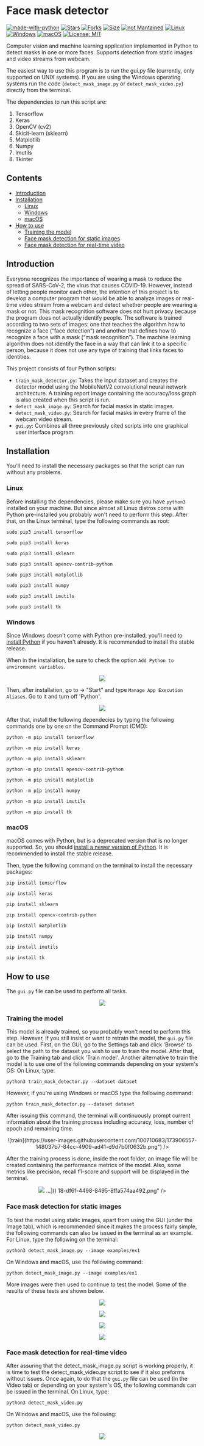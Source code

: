# Face mask detector

[![made-with-python](https://img.shields.io/badge/Made%20with-Python-1f425f.svg)](https://www.python.org/)
[![Stars](https://img.shields.io/github/stars/jamesonarcher/face-mask-detector.svg)]()
[![Forks](https://img.shields.io/github/forks/jamesonarcher/face-mask-detector.svg)]()
[![Size](https://img.shields.io/github/repo-size/jamesonarcher/face-mask-detector)]()
[![not Mantained](http://unmaintained.tech/badge.svg)]()
[![Linux](https://svgshare.com/i/Zhy.svg)](https://svgshare.com/i/Zhy.svg)
[![Windows](https://svgshare.com/i/ZhY.svg)](https://svgshare.com/i/ZhY.svg)
[![macOS](https://svgshare.com/i/ZjP.svg)](https://svgshare.com/i/ZjP.svg)
[![License: MIT](https://img.shields.io/badge/License-MIT-yellow.svg)](https://opensource.org/licenses/MIT)

Computer vision and machine learning application implemented in Python to detect masks in one or more faces.
Supports detection from static images and video streams from webcam.

The easiest way to use this program is to run the gui.py file (currently, only supported on UNIX systems). If you are using the Windows operating systems run the code (`detect_mask_image.py` or `detect_mask_video.py`) directly from the terminal.

The dependencies to run this script are:

  1) Tensorflow
  2) Keras
  3) OpenCV (cv2)
  4) Skicit-learn (sklearn)
  5) Matplotlib
  6) Numpy
  7) Imutils
  8) Tkinter
 
## Contents
- [Introduction](#introduction)
- [Installation](#installation)
  * [Linux](#linux)
  * [Windows](#windows)
  * [macOS](#macos)
- [How to use](#how-to-use)
  * [Training the model](#training-the-model)
  * [Face mask detection for static images](#face-mask-detection-for-static-images)
  * [Face mask detection for real-time video](#face-mask-detection-for-real-time-video)
  
## Introduction

Everyone recognizes the importance of wearing a mask to reduce the spread of SARS-CoV-2, the virus that causes COVID-19. However, instead of letting people
monitor each other, the intention of this project is to develop a computer program that would be able to analyze images or real-time video stream from a webcam and detect whether people are wearing a mask or not.
This mask recognition software does not hurt privacy because the program does not actually identify people. The software is trained according to two sets of images: one that teaches the algorithm how to recognize a face (“face detection”) and another that
defines how to recognize a face with a mask (“mask recognition”). The machine learning algorithm does not identify the face in a way that can link it to a specific person, because it does not use any type of training that links faces to identities.

This project consists of four Python scripts:
- `train_mask_detector.py`: Takes the input dataset and creates the detector model using the MobileNetV2 convolutional neural network architecture. A training report image containing the accuracy/loss graph is also created when this script is run.
- `detect_mask_image.py`: Search for facial masks in static images.
- `detect_mask_video.py`: Search for facial masks in every frame of the webcam video stream.
- `gui.py`: Combines all three previously cited scripts into one graphical user interface program.

## Installation

You'll need to install the necessary packages so that the script can run without any problems.

### Linux

Before installing the dependencies, please make sure you have `python3` installed on your machine. But since almost all Linux distros come with Python pre-installed you probably won't need to perform this step. After that, on the Linux terminal, type the following commands as root:
```
sudo pip3 install tensorflow

sudo pip3 install keras

sudo pip3 install sklearn

sudo pip3 install opencv-contrib-python

sudo pip3 install matplotlib

sudo pip3 install numpy

sudo pip3 install imutils

sudo pip3 install tk
```

### Windows

Since Windows doesn't come with Python pre-installed, you'll need to [install Python](https://www.python.org/downloads/windows/) if you haven't already. It is recommended to install the stable release. 

When in the installation, be sure to check the option `Add Python to environment variables`. 

<p align="center">
  <img src="https://user-images.githubusercontent.com/61552222/135264123-cd0b28bc-a2ef-4802-b26e-5a452799f81f.PNG" />
</p>

Then, after installation, go to -> "Start" and type `Manage App Execution Aliases`. Go to it and turn off 'Python'.

<p align="center">
  <img src="https://user-images.githubusercontent.com/61552222/135264231-7810d04d-6972-4296-9206-60b7a710dd0e.PNG" />
</p>

After that, install the following dependecies by typing the following commands one by one on the Command Prompt (CMD):
```
python -m pip install tensorflow
```
```
python -m pip install keras
```
```
python -m pip install sklearn
```
```
python -m pip install opencv-contrib-python
```
```
python -m pip install matplotlib
```
```
python -m pip install numpy
```
```
python -m pip install imutils
```
```
python -m pip install tk
```
### macOS

macOS comes with Python, but is a deprecated version that is no longer supported. So, you should [install a newer version of Python](https://www.python.org/downloads/macos/). It is recommended to install the stable release.

Then, type the following command on the terminal to install the necessary packages:
```
pip install tensorflow

pip install keras

pip install sklearn

pip install opencv-contrib-python

pip install matplotlib

pip install numpy

pip install imutils

pip install tk
```

## How to use

The `gui.py` file can be used to perform all tasks.

<p align="center">
  <img src="https://user-images.githubusercontent.com/61552222/134894426-4d9d3051-f2ec-45c0-9994-857650209e1f.png" />
</p>

### Training the model

This model is already trained, so you probably won't need to perform this step. However, if you still insist or want to retrain the model, the `gui.py` file can be used. First, on the GUI, go to the Settings tab and click 'Browse' to select the path to the dataset you wish to use to train the model. After that, go to the Training tab and click 'Train model'.  Another alternative to train the model is to use one of the following commands depending on your system's OS:
On Linux, type:
```
python3 train_mask_detector.py --dataset dataset
```
However, if you're using Windows or macOS type the following command:
```
python train_mask_detector.py --dataset dataset
```

After issuing this command, the terminal will continuously prompt current information about the training process including accuracy, loss, number of epoch and
remaining time.

<p align="center">
![train](https://user-images.githubusercontent.com/100710683/173906557-148037b7-84cc-4909-ad41-d9d7b0f0632b.png") />
</p>

After the training process is done, inside the root folder, an image file will be created containing the performance metrics of the model. Also, some metrics like precision, recall f1-score and support will be displayed in the terminal.

<p align="center">
  <img src="https://user-images.githubusercontent.com/100710683/173906842-fdc82da9-3ded-4be3-844e-b1375a9e6a28.png...">
     …]()
18-df6f-4498-8495-8ffa574aa492.png" />
</p>

### Face mask detection for static images

To test the model using static images, apart from using the GUI (under the Image tab), which is recommended since it makes the process fairly simple, the following commands can also be issued in the terminal as an example. 
For Linux, type the following on the terminal:

```
python3 detect_mask_image.py --image examples/ex1
```
On Windows and macOS, use the following command:
```
python detect_mask_image.py --image examples/ex1
```

More images were then used to continue to test the model. Some of the results of these tests are shown below.

<p align="center">
  <img src="https://user-images.githubusercontent.com/61552222/134815850-9493c9f7-354b-4e9e-9740-ccd988ed5725.png" />  
</p>

<p align="center">
  <img src="https://user-images.githubusercontent.com/61552222/134815851-f4a3c1c9-abed-4512-973e-c8ee2999b04d.png" />
</p>

<p align="center">
  <img src="https://user-images.githubusercontent.com/61552222/134815853-321e27b7-6daa-4a3c-a72f-a9354374be95.png" />
</p>

<p align="center">
  <img src="https://user-images.githubusercontent.com/61552222/134815856-19935b8f-967b-4a4d-815e-6e5118e39a80.png" />
</p>

### Face mask detection for real-time video 

After assuring that the detect_mask_image.py script is working properly, it is time to test the detect_mask_video.py script to see if it also preforms without issues. Once again, to do that the `gui.py` file can be used (in the Video tab) or depending on your system's OS, the following commands can be issued in the terminal. 
On Linux, type:

```
python3 detect_mask_video.py
```
On Windows and macOS, use the following:
```
python detect_mask_video.py
```

<p align="center">
 <img src= https://user-images.githubusercontent.com/61552222/135268345-358c01e7-6061-48a2-85ca-a2cda920d11b.gif />
</p>




